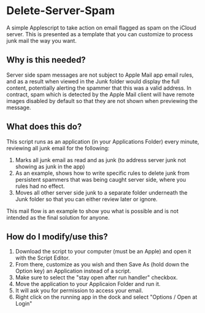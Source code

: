 # Delete-Server-Spam
A simple Applescript to take action on email flagged as spam on the iCloud server. This is presented as a template that you can customize to process junk mail the way you want. 

## Why is this needed?
Server side spam messages are not subject to Apple Mail app email rules, and as a result when viewed in the Junk folder would display the full content, potentially alerting the spammer that this was a valid address. In contract, spam which is detected by the Apple Mail client will have remote images disabled by default so that they are not shown when previewing the message.

## What does this do?
This script runs as an application (in your Applications Folder) every minute, reviewing all junk email for the following:
1. Marks all junk email as read and as junk (to address server junk not showing as junk in the app)
2. As an example, shows how to write specific rules to delete junk from persistent spammers that was being caught server side, where you rules had no effect.
3. Moves all other server side junk to a separate folder underneath the Junk folder so that you can either review later or ignore. 

This mail flow is an example to show you what is possible and is not intended as the final solution for anyone. 

## How do I modify/use this?
1. Download the script to your computer (must be an Apple) and open it with the Script Editor. 
2. From there, customize as you wish and then Save As (hold down the Option key) an Application instead of a script. 
3. Make sure to select the "stay open after run handler" checkbox. 
4. Move the application to your Applicaion Folder and run it. 
5. It will ask you for permission to access your email. 
6. Right click on the running app in the dock and select "Options / Open at Login"
